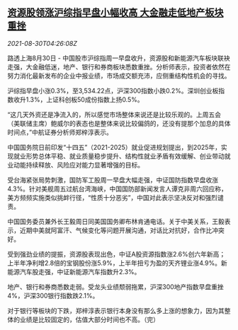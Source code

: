 <!--1630301462000-->
[资源股领涨沪综指早盘小幅收高 大金融走低地产板块重挫](https://cn.reuters.com/article/china-stock-close-0830-morning-idCNKBS2FV08A)
------

<div><i>2021-08-30T04:26:08Z</i></div><p>路透上海8月30日 - 中国股市沪综指周一早盘收升，资源股和新能源汽车板块联袂走强，大金融低迷，地产、银行和券商板块悉数重挫。分析师表示，投资者依然在努力消化最新发布的企业中报业绩，市场成交额充沛，应侧重结构性机会的寻找。</p><p>沪综指早盘小涨0.3%，至3,534.22点，沪深300指数小跌0.2%。深圳创业板指数收升1.3%，上证科创板50成份指数上扬0.5%。</p><p>“这几天外资还是净流入的，所以感觉市场整体来说还是比较乐观的。上周五会（美联储主席）鲍威尔的表态也是整体来说比较偏鸽的，还没有提那个加息的具体时间点，”中航证券分析师郑梓淳表示。</p><p>中国国务院日前印发“十四五”（2021-2025）就业促进规划提出，到2025年，实现就业形势总体平稳、就业质量稳步提升、结构性就业矛盾有效缓解、创业带动就业动能持续释放、风险应对能力显著增强的目标。</p><p>受台海紧张局势刺激，国防军工股周一早盘大幅走强，中证国防指数早盘收涨4.3%。针对美舰周五过航台湾海峡，中国国防部新闻发言人谭克非周六回应称，美方频频实施类似挑衅行径，“性质十分恶劣”，中国对此表示坚决反对和强烈谴责。</p><p>中国国务委员兼外长王毅周日同美国国务卿布林肯通电话。关于中美关系，王毅表示，近期中美就阿富汗、气候变化等问题开展沟通，对话比对抗好，合作比冲突好。</p><p>受到强劲业绩的提振，资源股表现出色，中证A股资源指数涨2.6%创六年新高；上半年净利增2.8倍的宝钢股份涨5.9%，上半年扭亏为盈的天齐锂业涨4.9%。新能源汽车股走强，中证新能源汽车指数升2.3%。</p><p>地产、银行和券商悉数走弱。受龙头业绩颓弱拖累，沪深300地产指数早盘重挫4%，沪深300银行指数跌2.1%。</p><p>对于银行等板块的下跌，郑梓淳表示银行本身没有那么多上涨的想象力，因为其整体的业绩是比较固定的，估值大部分时间也不高。（完）</p>
